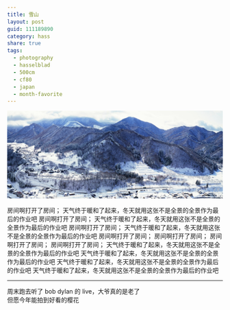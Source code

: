 ```yaml
---
title: 雪山
layout: post
guid: 111189890
category: hass
share: true
tags:
  - photography
  - hasselblad
  - 500cm
  - cf80
  - japan
  - month-favorite
---
```


[![White Mountains](/media/files/2014/04/07/white-mountains.jpg)](http://500px.com/photo/64294269)

房间啊打开了房间；
天气终于暖和了起来，冬天就用这张不是全景的全景作为最后的作业吧
房间啊打开了房间；
天气终于暖和了起来，冬天就用这张不是全景的全景作为最后的作业吧
房间啊打开了房间；
天气终于暖和了起来，冬天就用这张不是全景的全景作为最后的作业吧
房间啊打开了房间；
房间啊打开了房间；
房间啊打开了房间；
房间啊打开了房间；
天气终于暖和了起来，冬天就用这张不是全景的全景作为最后的作业吧
天气终于暖和了起来，冬天就用这张不是全景的全景作为最后的作业吧
天气终于暖和了起来，冬天就用这张不是全景的全景作为最后的作业吧
天气终于暖和了起来，冬天就用这张不是全景的全景作为最后的作业吧


---

周末跑去听了 bob dylan 的 live，大爷真的是老了  
但愿今年能拍到好看的樱花
